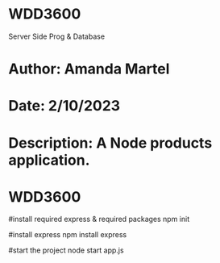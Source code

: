 # WDD3600
Server Side Prog &amp; Database

# Author: Amanda Martel
# Date: 2/10/2023
# Description: A Node products application. 
# WDD3600

#install required express & required packages 
npm init 

#install express
npm install express

#start the project
node start app.js 

